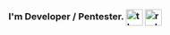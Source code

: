 <h3 align="left">I'm Developer / Pentester. <a href="https://twitter.com/theRODRlGO" target="blank"><img align="center" src="https://cdn.jsdelivr.net/npm/simple-icons@3.0.1/icons/twitter.svg" alt="theRODRlGO" height="30" width="30" /></a> <a href="https://linkedin.com/in/r-sampaio" target="blank"><img align="center" src="https://cdn.jsdelivr.net/npm/simple-icons@3.0.1/icons/linkedin.svg" alt="rodrigosampai0" height="30" width="30" /></a></h3>
